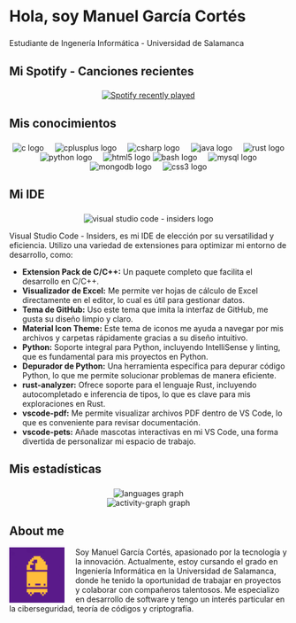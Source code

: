 <h1 align="left">Hola, soy Manuel García Cortés</h1>

###

<p align="left">Estudiante de Ingenería Informática - Universidad de Salamanca</p>

###

<h2 align="left">Mi Spotify - Canciones recientes</h2>

###

<div align="center">
  <a href="https://open.spotify.com/user/soygafe">
    <img src="https://spotify-recently-played-readme.vercel.app/api?user=soygafe&count=2&unique=false" alt="Spotify recently played"  />
  </a>
</div>

###

<h2 align="left">Mis conocimientos</h2>

###

<div align="center">
  <img src="https://cdn.jsdelivr.net/gh/devicons/devicon/icons/c/c-original.svg" height="30" alt="c logo"  />
  <img width="12" />
  <img src="https://cdn.jsdelivr.net/gh/devicons/devicon/icons/cplusplus/cplusplus-original.svg" height="30" alt="cplusplus logo"  />
  <img width="12" />
  <img src="https://cdn.jsdelivr.net/gh/devicons/devicon/icons/csharp/csharp-original.svg" height="30" alt="csharp logo"  />
  <img width="12" />
  <img src="https://cdn.jsdelivr.net/gh/devicons/devicon/icons/java/java-original.svg" height="30" alt="java logo"  />
  <img width="12" />
  <img src="https://skillicons.dev/icons?i=rust" height="30" alt="rust logo"  />
  <img width="12" />
  <img src="https://skillicons.dev/icons?i=py" height="30" alt="python logo"  />
  <img width="12" />
  <img src="https://cdn.jsdelivr.net/gh/devicons/devicon/icons/html5/html5-original.svg" height="03" alt="html5 logo"  />
  <img src="https://cdn.simpleicons.org/gnubash/4EAA25" height="30" alt="bash logo"  />
  <img width="12" />
  <img src="https://skillicons.dev/icons?i=mysql" height="30" alt="mysql logo"  />
  <img width="12" />
  <img src="https://cdn.jsdelivr.net/gh/devicons/devicon/icons/mongodb/mongodb-original.svg" height="30" alt="mongodb logo"  />
  <img width="12" />
  <img src="https://cdn.jsdelivr.net/gh/devicons/devicon/icons/css3/css3-original.svg" height="30" alt="css3 logo"  />

###
</div>

###

<h2 align="left">Mi IDE</h2>

###

<div align="center">
  <img src="https://upload.wikimedia.org/wikipedia/commons/thumb/4/4b/Visual_Studio_Code_Insiders_1.36_icon.svg/256px-Visual_Studio_Code_Insiders_1.36_icon.svg.png" height="40" alt="visual studio code - insiders logo"  />
</div>
<p align="left">Visual Studio Code - Insiders, es mi IDE de elección por su versatilidad y eficiencia. Utilizo una variedad de extensiones para optimizar mi entorno de desarrollo, como:</p>
<ul>
  <li><b>Extension Pack de C/C++:</b> Un paquete completo que facilita el desarrollo en C/C++.</li>
  <li><b>Visualizador de Excel:</b> Me permite ver hojas de cálculo de Excel directamente en el editor, lo cual es útil para gestionar datos.</li>
  <li><b>Tema de GitHub:</b> Uso este tema que imita la interfaz de GitHub, me gusta su diseño limpio y claro.</li>
  <li><b>Material Icon Theme:</b> Este tema de iconos me ayuda a navegar por mis archivos y carpetas rápidamente gracias a su diseño intuitivo.</li>
  <li><b>Python:</b> Soporte integral para Python, incluyendo IntelliSense y linting, que es fundamental para mis proyectos en Python.</li>
  <li><b>Depurador de Python:</b> Una herramienta específica para depurar código Python, lo que me permite solucionar problemas de manera eficiente.</li>
  <li><b>rust-analyzer:</b> Ofrece soporte para el lenguaje Rust, incluyendo autocompletado e inferencia de tipos, lo que es clave para mis exploraciones en Rust.</li>
  <li><b>vscode-pdf:</b> Me permite visualizar archivos PDF dentro de VS Code, lo que es conveniente para revisar documentación.</li>
  <li><b>vscode-pets:</b> Añade mascotas interactivas en mi VS Code, una forma divertida de personalizar mi espacio de trabajo.</li>
</ul>


###

<h2 align="left">Mis estadísticas</h2>

###

<div align="center">
  <img src="https://github-readme-stats.vercel.app/api/top-langs?username=ManuelGarCor&locale=en&hide_title=false&layout=compact&card_width=320&langs_count=10&theme=tokyonight&hide_border=false&order=2" height="125" alt="languages graph" /> <br>
  <img src="https://github-readme-activity-graph.vercel.app/graph?username=ManuelGarCor&radius=20&theme=tokyo-night&area=false&order=5&hide_title=true&hide_border=false" height="200" alt="activity-graph graph"  />
</div>

###

<h2 align="left">About me</h2>

<div>
  <img height="100" style="float: left; margin-right: 20px;" src="https://raw.githubusercontent.com/ManuelGarCor/ManuelGarCor/main/Bulletkin.png" align="left"/>
    <p>
    Soy Manuel García Cortés, apasionado por la tecnología y la innovación. Actualmente, estoy cursando el grado en Ingeniería Informática en la Universidad de Salamanca, donde he tenido la oportunidad de trabajar en proyectos y colaborar con compañeros talentosos. Me especializo en desarrollo de software y tengo un interés particular en la ciberseguridad, teoría de códigos y criptografía.
    </p>
</div>

###